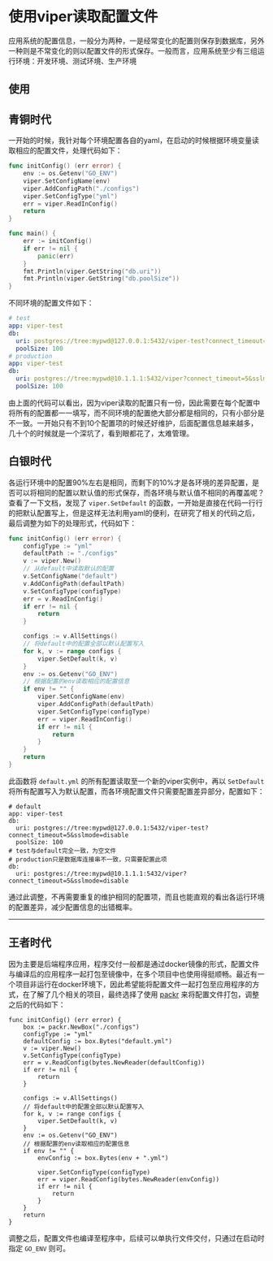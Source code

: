 # 使用viper读取配置文件

应用系统的配置信息，一般分为两种，一是经常变化的配置则保存到数据库，另外一种则是不常变化的则以配置文件的形式保存。一般而言，应用系统至少有三组运行环境：开发环境、测试环境、生产环境

## 使用

## 青铜时代

一开始的时候，我针对每个环境配置各自的yaml，在启动的时候根据环境变量读取相应的配置文件，处理代码如下：

```go
func initConfig() (err error) {
	env := os.Getenv("GO_ENV")
	viper.SetConfigName(env)
	viper.AddConfigPath("./configs")
	viper.SetConfigType("yml")
	err = viper.ReadInConfig()
	return
}

func main() {
	err := initConfig()
	if err != nil {
		panic(err)
	}
	fmt.Println(viper.GetString("db.uri"))
	fmt.Println(viper.GetString("db.poolSize"))
}
```

不同环境的配置文件如下：

```yaml
# test
app: viper-test
db:
  uri: postgres://tree:mypwd@127.0.0.1:5432/viper-test?connect_timeout=5&sslmode=disable
  poolSize: 100
# production
app: viper-test
db:
  uri: postgres://tree:mypwd@10.1.1.1:5432/viper?connect_timeout=5&sslmode=disable
  poolSize: 100
```

由上面的代码可以看出，因为viper读取的配置只有一份，因此需要在每个配置中将所有的配置都一一填写，而不同环境的配置绝大部分都是相同的，只有小部分是不一致。一开始只有不到10个配置项的时候还好维护，后面配置信息越来越多，几十个的时候就是一个深坑了，看到眼都花了，太难管理。

## 白银时代

各运行环境中的配置90%左右是相同，而剩下的10%才是各环境的差异配置，是否可以将相同的配置以默认值的形式保存，而各环境与默认值不相同的再覆盖呢？查看了一下文档，发现了 `viper.SetDefault` 的函数，一开始是直接在代码一行行的把默认配置写上，但是这样无法利用yaml的便利，在研究了相关的代码之后，最后调整为如下的处理形式，代码如下：

```go
func initConfig() (err error) {
	configType := "yml"
	defaultPath := "./configs"
	v := viper.New()
	// 从default中读取默认的配置
	v.SetConfigName("default")
	v.AddConfigPath(defaultPath)
	v.SetConfigType(configType)
	err = v.ReadInConfig()
	if err != nil {
		return
	}

	configs := v.AllSettings()
	// 将default中的配置全部以默认配置写入
	for k, v := range configs {
		viper.SetDefault(k, v)
	}
	env := os.Getenv("GO_ENV")
	// 根据配置的env读取相应的配置信息
	if env != "" {
		viper.SetConfigName(env)
		viper.AddConfigPath(defaultPath)
		viper.SetConfigType(configType)
		err = viper.ReadInConfig()
		if err != nil {
			return
		}
	}
	return
}
```

此函数将 `default.yml` 的所有配置读取至一个新的viper实例中，再以 `SetDefault` 将所有配置写入为默认配置，而各环境配置文件只需要配置差异部分，配置如下：

```
# default
app: viper-test
db:
  uri: postgres://tree:mypwd@127.0.0.1:5432/viper-test?connect_timeout=5&sslmode=disable
  poolSize: 100
# test与default完全一致，为空文件
# production只是数据库连接串不一致，只需要配置此项
db:
  uri: postgres://tree:mypwd@10.1.1.1:5432/viper?connect_timeout=5&sslmode=disable
```

通过此调整，不再需要重复的维护相同的配置项，而且也能直观的看出各运行环境的配置差异，减少配置信息的出错概率。

---

## 王者时代

因为主要是后端程序应用，程序交付一般都是通过docker镜像的形式，配置文件与编译后的应用程序一起打包至镜像中，在多个项目中也使用得挺顺畅。最近有一个项目非运行在docker环境下，因此希望能将配置文件一起打包至应用程序的方式，在了解了几个相关的项目，最终选择了使用 [packr](https://www.jishuwen.com/jump/aHR0cHM6Ly9naXRodWIuY29tL2dvYnVmZmFsby9wYWNrcg==) 来将配置文件打包，调整之后的代码如下：

```
func initConfig() (err error) {
	box := packr.NewBox("./configs")
	configType := "yml"
	defaultConfig := box.Bytes("default.yml")
	v := viper.New()
	v.SetConfigType(configType)
	err = v.ReadConfig(bytes.NewReader(defaultConfig))
	if err != nil {
		return
	}

	configs := v.AllSettings()
	// 将default中的配置全部以默认配置写入
	for k, v := range configs {
		viper.SetDefault(k, v)
	}
	env := os.Getenv("GO_ENV")
	// 根据配置的env读取相应的配置信息
	if env != "" {
		envConfig := box.Bytes(env + ".yml")

		viper.SetConfigType(configType)
		err = viper.ReadConfig(bytes.NewReader(envConfig))
		if err != nil {
			return
		}
	}
	return
}
```

调整之后，配置文件也编译至程序中，后续可以单执行文件交付，只通过在启动时指定 `GO_ENV` 则可。